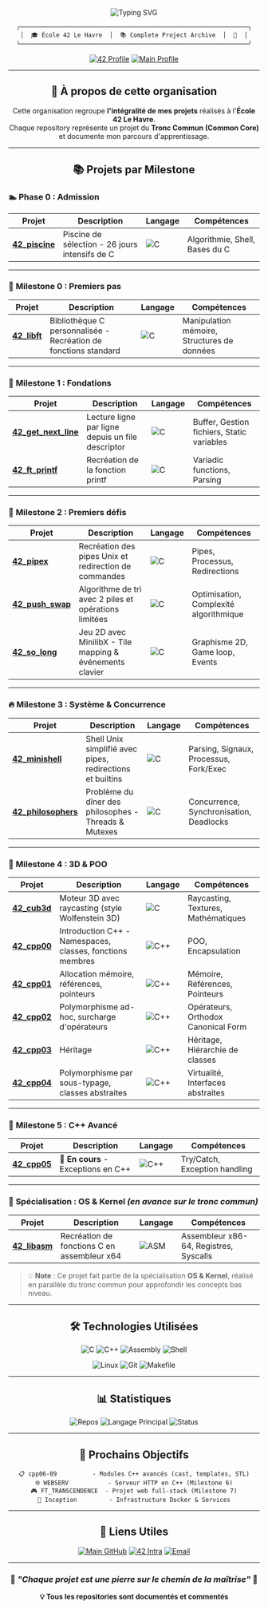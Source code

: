 <div align="center">

<img src="https://readme-typing-svg.demolab.com?font=Fira+Code&weight=600&size=35&duration=2500&pause=800&color=58A6FF&center=true&vCenter=true&width=600&lines=mmmharius42;All+My+42+Projects;Common+Core+Journey" alt="Typing SVG" />


```ascii
╭────────────────────────────────────────────────────────────────╮
│  🎓 École 42 Le Havre  │  📚 Complete Project Archive  │  🚀  │
╰────────────────────────────────────────────────────────────────╯
```

[![42 Profile](https://img.shields.io/badge/42-mpapin-1a1a1a?style=for-the-badge&logo=42&logoColor=white&labelColor=2d3748&color=1a1a1a)](https://profile.intra.42.fr/users/mpapin)
[![Main Profile](https://img.shields.io/badge/Main_Profile-mmmharius-58a6ff?style=for-the-badge&logo=github&logoColor=white&labelColor=1a1a1a)](https://github.com/mmmharius)

</div>

---

<div align="center">

## 🎯 **À propos de cette organisation**

Cette organisation regroupe **l'intégralité de mes projets** réalisés à l'**École 42 Le Havre**.  
Chaque repository représente un projet du **Tronc Commun (Common Core)** et documente mon parcours d'apprentissage.

</div>

---

<div align="center">

## 📚 **Projets par Milestone**

</div>

### 🏊 **Phase 0 : Admission**

| Projet | Description | Langage | Compétences |
|--------|-------------|---------|-------------|
| **[42_piscine](https://github.com/mmmharius42/42_piscine)** | Piscine de sélection - 26 jours intensifs de C | ![C](https://img.shields.io/badge/C-00599C?style=flat&logo=c&logoColor=white) | Algorithmie, Shell, Bases du C |

---

### 🎯 **Milestone 0 : Premiers pas**

| Projet | Description | Langage | Compétences |
|--------|-------------|---------|-------------|
| **[42_libft](https://github.com/mmmharius42/42_libft)** | Bibliothèque C personnalisée - Recréation de fonctions standard | ![C](https://img.shields.io/badge/C-00599C?style=flat&logo=c&logoColor=white) | Manipulation mémoire, Structures de données |

---

### 📖 **Milestone 1 : Fondations**

| Projet | Description | Langage | Compétences |
|--------|-------------|---------|-------------|
| **[42_get_next_line](https://github.com/mmmharius42/42_get_next_line)** | Lecture ligne par ligne depuis un file descriptor | ![C](https://img.shields.io/badge/C-00599C?style=flat&logo=c&logoColor=white) | Buffer, Gestion fichiers, Static variables |
| **[42_ft_printf](https://github.com/mmmharius42/42_ft_printf)** | Recréation de la fonction printf | ![C](https://img.shields.io/badge/C-00599C?style=flat&logo=c&logoColor=white) | Variadic functions, Parsing |

---

### 🚀 **Milestone 2 : Premiers défis**

| Projet | Description | Langage | Compétences |
|--------|-------------|---------|-------------|
| **[42_pipex](https://github.com/mmmharius42/42_pipex)** | Recréation des pipes Unix et redirection de commandes | ![C](https://img.shields.io/badge/C-00599C?style=flat&logo=c&logoColor=white) | Pipes, Processus, Redirections |
| **[42_push_swap](https://github.com/mmmharius42/42_push_swap)** | Algorithme de tri avec 2 piles et opérations limitées | ![C](https://img.shields.io/badge/C-00599C?style=flat&logo=c&logoColor=white) | Optimisation, Complexité algorithmique |
| **[42_so_long](https://github.com/mmmharius42/42_so_long)** | Jeu 2D avec MinilibX - Tile mapping & événements clavier | ![C](https://img.shields.io/badge/C-00599C?style=flat&logo=c&logoColor=white) | Graphisme 2D, Game loop, Events |

---

### 🔥 **Milestone 3 : Système & Concurrence**

| Projet | Description | Langage | Compétences |
|--------|-------------|---------|-------------|
| **[42_minishell](https://github.com/mmmharius42/42_minishell)** | Shell Unix simplifié avec pipes, redirections et builtins | ![C](https://img.shields.io/badge/C-00599C?style=flat&logo=c&logoColor=white) | Parsing, Signaux, Processus, Fork/Exec |
| **[42_philosophers](https://github.com/mmmharius42/42_philosophers)** | Problème du dîner des philosophes - Threads & Mutexes | ![C](https://img.shields.io/badge/C-00599C?style=flat&logo=c&logoColor=white) | Concurrence, Synchronisation, Deadlocks |

---

### 🌟 **Milestone 4 : 3D & POO**

| Projet | Description | Langage | Compétences |
|--------|-------------|---------|-------------|
| **[42_cub3d](https://github.com/mmmharius42/42_cub3d)** | Moteur 3D avec raycasting (style Wolfenstein 3D) | ![C](https://img.shields.io/badge/C-00599C?style=flat&logo=c&logoColor=white) | Raycasting, Textures, Mathématiques |
| **[42_cpp00](https://github.com/mmmharius42/42_cpp00)** | Introduction C++ - Namespaces, classes, fonctions membres | ![C++](https://img.shields.io/badge/C++-00599C?style=flat&logo=cplusplus&logoColor=white) | POO, Encapsulation |
| **[42_cpp01](https://github.com/mmmharius42/42_cpp01)** | Allocation mémoire, références, pointeurs | ![C++](https://img.shields.io/badge/C++-00599C?style=flat&logo=cplusplus&logoColor=white) | Mémoire, Références, Pointeurs |
| **[42_cpp02](https://github.com/mmmharius42/42_cpp02)** | Polymorphisme ad-hoc, surcharge d'opérateurs | ![C++](https://img.shields.io/badge/C++-00599C?style=flat&logo=cplusplus&logoColor=white) | Opérateurs, Orthodox Canonical Form |
| **[42_cpp03](https://github.com/mmmharius42/42_cpp03)** | Héritage | ![C++](https://img.shields.io/badge/C++-00599C?style=flat&logo=cplusplus&logoColor=white) | Héritage, Hiérarchie de classes |
| **[42_cpp04](https://github.com/mmmharius42/42_cpp04)** | Polymorphisme par sous-typage, classes abstraites | ![C++](https://img.shields.io/badge/C++-00599C?style=flat&logo=cplusplus&logoColor=white) | Virtualité, Interfaces abstraites |

---

### 💎 **Milestone 5 : C++ Avancé**

| Projet | Description | Langage | Compétences |
|--------|-------------|---------|-------------|
| **[42_cpp05](https://github.com/mmmharius42/42_cpp05)** | 🔄 **En cours** - Exceptions en C++ | ![C++](https://img.shields.io/badge/C++-00599C?style=flat&logo=cplusplus&logoColor=white) | Try/Catch, Exception handling |

---

### 🔬 **Spécialisation : OS & Kernel** *(en avance sur le tronc commun)*

| Projet | Description | Langage | Compétences |
|--------|-------------|---------|-------------|
| **[42_libasm](https://github.com/mmmharius42/42_libasm)** | Recréation de fonctions C en assembleur x64 | ![ASM](https://img.shields.io/badge/ASM-654FF0?style=flat&logo=assemblyscript&logoColor=white) | Assembleur x86-64, Registres, Syscalls |

> 💡 **Note** : Ce projet fait partie de la spécialisation **OS & Kernel**, réalisé en parallèle du tronc commun pour approfondir les concepts bas niveau.

---

<div align="center">

## 🛠️ **Technologies Utilisées**

![C](https://img.shields.io/badge/C-00599C?style=for-the-badge&logo=c&logoColor=white)
![C++](https://img.shields.io/badge/C++-00599C?style=for-the-badge&logo=cplusplus&logoColor=white)
![Assembly](https://img.shields.io/badge/Assembly-654FF0?style=for-the-badge&logo=assemblyscript&logoColor=white)
![Shell](https://img.shields.io/badge/Shell-121011?style=for-the-badge&logo=gnu-bash&logoColor=white)

![Linux](https://img.shields.io/badge/Linux-FCC624?style=for-the-badge&logo=linux&logoColor=black)
![Git](https://img.shields.io/badge/Git-F05032?style=for-the-badge&logo=git&logoColor=white)
![Makefile](https://img.shields.io/badge/Makefile-427819?style=for-the-badge&logo=gnu&logoColor=white)

</div>

---

<div align="center">

## 📊 **Statistiques**

![Repos](https://img.shields.io/badge/Projets-18-58a6ff?style=for-the-badge)
![Langage Principal](https://img.shields.io/badge/Langage_Principal-C_&_C++-00599C?style=for-the-badge)
![Status](https://img.shields.io/badge/Status-Milestone_5-2ea043?style=for-the-badge)

</div>

---

<div align="center">

## 🎯 **Prochains Objectifs**

```
📋 cpp06-09          - Modules C++ avancés (cast, templates, STL)
🌐 WEBSERV           - Serveur HTTP en C++ (Milestone 6)
🎮 FT_TRANSCENDENCE  - Projet web full-stack (Milestone 7)
🐳 Inception         - Infrastructure Docker & Services
```

</div>

---

<div align="center">

## 🔗 **Liens Utiles**

[![Main GitHub](https://img.shields.io/badge/Profile_Principal-mmmharius-1a1a1a?style=for-the-badge&logo=github)](https://github.com/mmmharius)
[![42 Intra](https://img.shields.io/badge/42_Intra-mpapin-1a1a1a?style=for-the-badge&logo=42)](https://profile.intra.42.fr/users/mpapin)
[![Email](https://img.shields.io/badge/Email-Contact-1a1a1a?style=for-the-badge&logo=gmail)](mailto:mpapin@student.42lehavre.fr)

</div>

---

<div align="center">

### 🌟 *"Chaque projet est une pierre sur le chemin de la maîtrise"* 🌟

**💡 Tous les repositories sont documentés et commentés**

</div>
